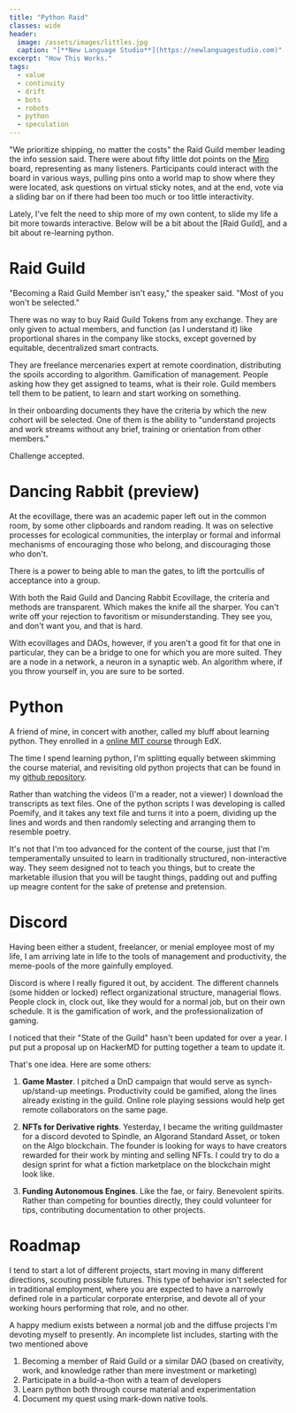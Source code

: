 ```yaml
---
title: "Python Raid"
classes: wide
header:
  image: /assets/images/littles.jpg
  caption: "[**New Language Studio**](https://newlanguagestudio.com)"
excerpt: "How This Works."
tags:
  - value
  - continuity
  - drift
  - bots
  - robots
  - python
  - speculation
---
```


"We prioritize shipping, no matter the costs" the Raid Guild member leading the info session said. There were about fifty little dot points on the [Miro](https://miro.com) board, representing as many listeners. Participants could interact with the board in various ways, pulling pins onto a world map to show where they were located, ask questions on virtual sticky notes, and at the end, vote via a sliding bar on if there had been too much or too little interactivity.

Lately, I've felt the need to ship more of my own content, to slide my life a bit more towards interactive. Below will be a bit about the [Raid Guild], and a bit about re-learning python.

# Raid Guild

"Becoming a Raid Guild Member isn't easy," the speaker said. "Most of you won't be selected."

There was no way to buy Raid Guild Tokens from any exchange. They are only given to actual members, and function (as I understand it) like proportional shares in the company like stocks, except governed by equitable, decentralized smart contracts.

They are freelance mercenaries expert at remote coordination, distributing the spoils according to algorithm. Gamification of management. People asking how they get assigned to teams, what is their role. Guild members tell them to be patient, to learn and start working on something.

In their onboarding documents they have the criteria by which the new cohort will be selected. One of them is the ability to "understand projects and work streams without any brief, training or orientation from other members."

Challenge accepted.

# Dancing Rabbit (preview)

At the ecovillage, there was an academic paper left out in the common room, by some other clipboards and random reading. It was on selective processes for ecological communities, the interplay or formal and informal mechanisms of encouraging those who belong, and discouraging those who don't.

There is a power to being able to man the gates, to lift the portcullis of acceptance into a group.

With both the Raid Guild and Dancing Rabbit Ecovillage, the criteria and methods are transparent. Which makes the knife all the sharper. You can't write off your rejection to favoritism or misunderstanding. They see you, and don't want you, and that is hard.

With ecovillages and DAOs, however, if you aren't a good fit for that one in particular, they can be a bridge to one for which you are more suited. They are a node in a network, a neuron in a synaptic web. An algorithm where, if you throw yourself in, you are sure to be sorted.

# Python

A friend of mine, in concert with another, called my bluff about learning python. They enrolled in a [online MIT course](https://learning.edx.org/course/course-v1:MITx+6.00.1x+1T2022/home) through EdX.

The time I spend learning python, I'm splitting equally between skimming the course material, and revisiting old python projects that can be found in my [github repository](https://github.com/continuitydrift).

Rather than watching the videos (I'm a reader, not a viewer) I download the transcripts as text files. One of the python scripts I was developing is called Poemify, and it takes any text file and turns it into a poem, dividing up the lines and words and then randomly selecting and arranging them to resemble poetry.

It's not that I'm too advanced for the content of the course, just that I'm temperamentally unsuited to learn in traditionally structured, non-interactive way. They seem designed not to teach you things, but to create the marketable illusion that you will be taught things, padding out and puffing up meagre content for the sake of pretense and pretension.

# Discord

Having been either a student, freelancer, or menial employee most of my life, I am arriving late in life to the tools of management and productivity, the meme-pools of the more gainfully employed.

Discord is where I really figured it out, by accident. The different channels (some hidden or locked) reflect organizational structure, managerial flows. People clock in, clock out, like they would for a normal job, but on their own schedule. It is the gamification of work, and the professionalization of gaming.

I noticed that their "State of the Guild" hasn't been updated for over a year. I put put a proposal up on HackerMD for putting together a team to update it.

That's one idea. Here are some others:

1. **Game Master**. I pitched a DnD campaign that would serve as synch-up/stand-up meetings. Productivity could be gamified, along the lines already existing in the guild. Online role playing sessions would help get remote collaborators on the same page.

2. **NFTs for Derivative rights**. Yesterday, I became the writing guildmaster for a discord devoted to Spindle, an Algorand Standard Asset, or token on the Algo blockchain. The founder is looking for ways to have creators rewarded for their work by minting and selling NFTs. I could try to do a design sprint for what a fiction marketplace on the blockchain might look like.

3. **Funding Autonomous Engines**. Like the fae, or fairy. Benevolent spirits. Rather than competing for bounties directly, they could volunteer for tips, contributing documentation to other projects.

# Roadmap

I tend to start a lot of different projects, start moving in many different directions, scouting possible futures. This type of behavior isn't selected for in traditional employment, where you are expected to have a narrowly defined role in a particular corporate enterprise, and devote all of your working hours performing that role, and no other.

A happy medium exists between a normal job and the diffuse projects I'm devoting myself to presently. An incomplete list includes, starting with the two mentioned above

1. Becoming a member of Raid Guild or a similar DAO (based on creativity, work, and knowledge rather than mere investment or marketing)
2. Participate in a build-a-thon with a team of developers
3. Learn python both through course material and experimentation
4. Document my quest using mark-down native tools.
